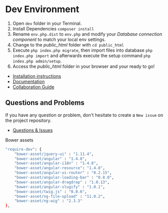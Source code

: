 Dev Environment
=======================

1. Open `dev` folder in your Terminal.
2. Install Dependencies `composer install`
3. Rename `env.php.dist` to `env.php` and modify your *Database connection component* to match your local env settings.
4. Change to the *public_html* folder with `cd public_html`
5. Execute `php index.php migrate`, then import files into database `php index.php import` and afterwards execute the setup command `php index.php admin/setup`.
6. Access the *public_html* folder in your browser and your ready to go!

+ [Installation instructions](http://luya.io/de/dokumentation/install)
+ [Documentation](http://luya.io)
+ [Collaboration Guide](http://luya.io/de/dokumentation/luya-collaboration)

Questions and Problems
----------------------

If you have any question or problem, don't hesitate to create a `New issue` on the project repository.

+ [Questions & Issues](https://github.com/zephir/luya/issues)

Bower assets

```sh
"require-dev": {
    "bower-asset/jquery-ui" : "1.11.4",
    "bower-asset/angular" : "1.4.8",
    "bower-asset/angular-i18n" : "1.4.8",
    "bower-asset/angular-resource": "1.4.8",
    "bower-asset/angular-ui-router" : "0.2.15",
    "bower-asset/angular-loading-bar" : "0.8.0",
    "bower-asset/angular-dragdrop" : "1.0.13",
    "bower-asset/angular-slugify" : "1.0.1",
    "bower-asset/twig.js" : "0.8.6",
    "bower-asset/ng-file-upload" : "11.0.2",
    "bower-asset/ng-wig" : "2.3.3"
},
```